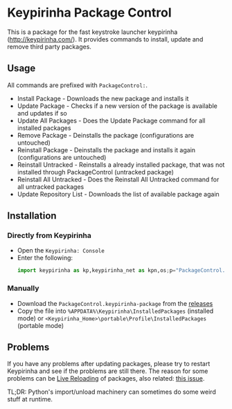 Keypirinha Package Control
==========================

This is a package for the fast keystroke launcher keypirinha (http://keypirinha.com/). It provides commands to install, update and remove third party packages.

## Usage

All commands are prefixed with `PackageControl:`.
* Install Package - Downloads the new package and installs it
* Update Package - Checks if a new version of the package is available and updates if so
* Update All Packages - Does the Update Package command for all installed packages
* Remove Package - Deinstalls the package (configurations are untouched)
* Reinstall Package - Deinstalls the package and installs it again (configurations are untouched)
* Reinstall Untracked - Reinstalls a already installed package, that was not installed through
  PackageControl (untracked package)
* Reinstall All Untracked - Does the  Reinstall All Untracked command for all untracked packages
* Update Repository List - Downloads the list of available package again

## Installation

### Directly from Keypirinha

* Open the `Keypirinha: Console`
* Enter the following:
    ```python
    import keypirinha as kp,keypirinha_net as kpn,os;p="PackageControl.keypirinha-package";d=kpn.build_urllib_opener().open("https://github.com/ueffel/Keypirinha-PackageControl/releases/download/0.1/"+p);pb=d.read();d.close();f=open(os.path.join(kp.installed_package_dir(),p),"wb");f.write(pb);f.close()
    ```

### Manually

* Download the `PackageControl.keypirinha-package` from the [releases](https://github.com/ueffel/Keypirinha-PackageControl/releases/latest)
* Copy the file into `%APPDATA%\Keypirinha\InstalledPackages` (installed mode) or `<Keypirinha_Home>\portable\Profile\InstalledPackages` (portable mode)

## Problems

If you have any problems after updating packages, please try to restart Keypirinha and see if the problems are still there.
The reason for some problems can be [Live Reloading](http://keypirinha.com/api/overview.html?highlight=tricky#reloading) of packages, also related: [this issue](https://github.com/Keypirinha/Keypirinha/issues/117).

TL;DR: Python's import/unload machinery can sometimes do some weird stuff at runtime.

